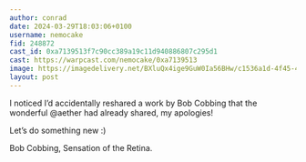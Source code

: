```yaml
---
author: conrad
date: 2024-03-29T18:03:06+0100
username: nemocake
fid: 248872
cast_id: 0xa7139513f7c90cc389a19c11d940886807c295d1
cast: https://warpcast.com/nemocake/0xa7139513
image: https://imagedelivery.net/BXluQx4ige9GuW0Ia56BHw/c1536a1d-4f45-468b-ee0e-bd297c46e200/original
layout: post
---
```

I noticed I’d accidentally reshared a work by Bob Cobbing that the wonderful @aether had already shared, my apologies!  
  
Let’s do something new :)  
  
Bob Cobbing, Sensation of the Retina.  

<img src='https://imagedelivery.net/BXluQx4ige9GuW0Ia56BHw/c1536a1d-4f45-468b-ee0e-bd297c46e200/original' alt='' referrerpolicy='no-referrer'/>